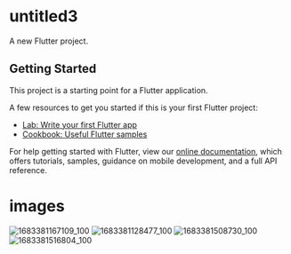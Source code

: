 # untitled3

A new Flutter project.

## Getting Started

This project is a starting point for a Flutter application.

A few resources to get you started if this is your first Flutter project:

- [Lab: Write your first Flutter app](https://flutter.dev/docs/get-started/codelab)
- [Cookbook: Useful Flutter samples](https://flutter.dev/docs/cookbook)

For help getting started with Flutter, view our
[online documentation](https://flutter.dev/docs), which offers tutorials,
samples, guidance on mobile development, and a full API reference.


# images
![1683381167109_100](https://user-images.githubusercontent.com/111589262/236628619-e31e272f-801f-4486-9097-faa476569b60.PNG)
![1683381128477_100](https://user-images.githubusercontent.com/111589262/236628629-60914866-3397-44ba-a65c-e057e6dcaa81.PNG)
![1683381508730_100](https://user-images.githubusercontent.com/111589262/236628639-311d8bf6-70fd-4c93-b13a-83c193e6faed.PNG)
![1683381516804_100](https://user-images.githubusercontent.com/111589262/236628643-41cc58bd-e625-4ffd-9c9b-bd08c3c0074c.PNG)
